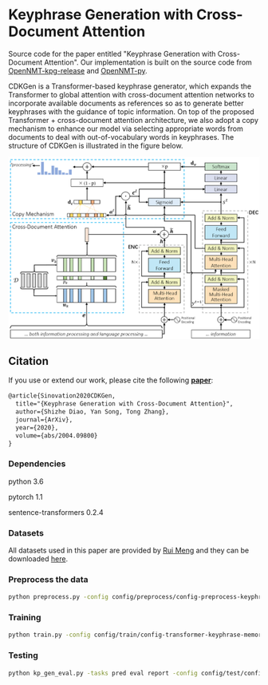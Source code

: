 # Keyphrase Generation with Cross-Document Attention

Source code for the paper entitled "Keyphrase Generation with Cross-Document Attention". Our implementation is built on the source code from <a href = "https://github.com/memray/OpenNMT-kpg-release"> OpenNMT-kpg-release</a> and  <a href = "https://github.com/OpenNMT/OpenNMT-py"> OpenNMT-py</a>. 

CDKGen is a Transformer-based keyphrase generator, which expands the Transformer to global attention with cross-document attention networks to incorporate available documents as references so as to generate better keyphrases with the guidance of topic information. On top of the proposed Transformer + cross-document attention architecture, we also adopt a copy mechanism to enhance our model via selecting appropriate words from documents to deal with out-of-vocabulary words in keyphrases. The structure of CDKGen is illustrated in the figure below.

![ZEN_model](./images/model.png)

## Citation

If you use or extend our work, please cite the following [**paper**](https://arxiv.org/abs/2004.09800):


```
@article{Sinovation2020CDKGen,
  title="{Keyphrase Generation with Cross-Document Attention}",
  author={Shizhe Diao, Yan Song, Tong Zhang},
  journal={ArXiv},
  year={2020},
  volume={abs/2004.09800}
}
```


### Dependencies
python 3.6

pytorch 1.1

sentence-transformers 0.2.4


### Datasets
All datasets used in this paper are provided by <a href = "https://github.com/memray/OpenNMT-kpg-release"> Rui Meng</a> and they can be downloaded [here](https://drive.google.com/open?id=1UbxCMeIO-SNn9N8buELjsueNAw9pbMwe). 

### Preprocess the data

```bash
python preprocess.py -config config/preprocess/config-preprocess-keyphrase-kp20k.yml
```

### Training

```bash
python train.py -config config/train/config-transformer-keyphrase-memory.yml
```


### Testing

```bash
python kp_gen_eval.py -tasks pred eval report -config config/test/config-test-keyphrase-one2seq.yml -data_dir data/keyphrase/meng17/ -ckpt_dir ./models/kp20k/ -output_dir output/cdkgen/ -testsets duc inspec semeval krapivin nus kp20k -gpu 0 --verbose --beam_size 10 --batch_size 32 --max_length 40 --onepass --beam_terminate topbeam --eval_topbeam
```
